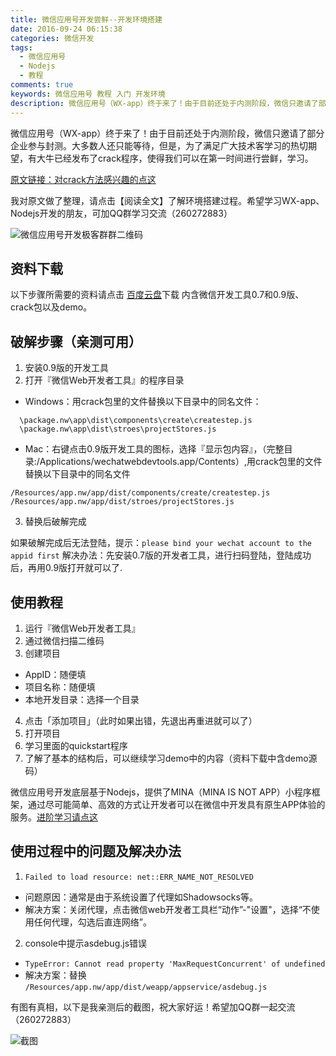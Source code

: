 ```yaml
---
title: 微信应用号开发尝鲜--开发环境搭建
date: 2016-09-24 06:15:38
categories: 微信开发
tags:
  - 微信应用号
  - Nodejs
  - 教程
comments: true
keywords: 微信应用号 教程 入门 开发环境
description: 微信应用号（WX-app）终于来了！由于目前还处于内测阶段，微信只邀请了部分企业参与封测。大多数人还只能等待，但是，为了满足广大技术客学习的热切期望，有大牛已经发布了crack程序，使得我们可以在第一时间进行尝鲜，学习。 
---
```


微信应用号（WX-app）终于来了！由于目前还处于内测阶段，微信只邀请了部分企业参与封测。大多数人还只能等待，但是，为了满足广大技术客学习的热切期望，有大牛已经发布了crack程序，使得我们可以在第一时间进行尝鲜，学习。

[原文链接：对crack方法感兴趣的点这](https://github.com/sampx/weapp-ide-crack)

我对原文做了整理，请点击【阅读全文】了解环境搭建过程。希望学习WX-app、Nodejs开发的朋友，可加QQ群学习交流（260272883）

![微信应用号开发极客群群二维码](http://ooo.0o0.ooo/2016/09/23/57e4e32f50a7f.png)

## 资料下载
以下步骤所需要的资料请点击 [百度云盘](https://pan.baidu.com/s/1geSyT6z)下载 内含微信开发工具0.7和0.9版、crack包以及demo。

## 破解步骤（亲测可用）

1. 安装0.9版的开发工具
2. 打开『微信Web开发者工具』的程序目录

  - Windows：用crack包里的文件替换以下目录中的同名文件：

```
  \package.nw\app\dist\components\create\createstep.js
  \package.nw\app\dist\stroes\projectStores.js
```
  - Mac：右键点击0.9版开发工具的图标，选择『显示包内容』，（完整目录:/Applications/wechatwebdevtools.app/Contents）,用crack包里的文件替换以下目录中的同名文件

```
/Resources/app.nw/app/dist/components/create/createstep.js
/Resources/app.nw/app/dist/stroes/projectStores.js
```
3. 替换后破解完成

如果破解完成后无法登陆，提示：`please bind your wechat account to the appid first`
解决办法：先安装0.7版的开发者工具，进行扫码登陆，登陆成功后，再用0.9版打开就可以了.

## 使用教程

1. 运行『微信Web开发者工具』
2. 通过微信扫描二维码
3. 创建项目
  - AppID：随便填
  - 项目名称：随便填
  - 本地开发目录：选择一个目录
4. 点击「添加项目」（此时如果出错，先退出再重进就可以了）
5. 打开项目
6. 学习里面的quickstart程序
7. 了解了基本的结构后，可以继续学习demo中的内容（资料下载中含demo源码）

微信应用号开发底层基于Nodejs，提供了MINA（MINA IS NOT APP）小程序框架，通过尽可能简单、高效的方式让开发者可以在微信中开发具有原生APP体验的服务。[进阶学习请点这](http://wxopen.notedown.cn/framework/MINA.html)

## 使用过程中的问题及解决办法
1. `Failed to load resource: net::ERR_NAME_NOT_RESOLVED`
  - 问题原因：通常是由于系统设置了代理如Shadowsocks等。
  - 解决方案：关闭代理，点击微信web开发者工具栏“动作”-"设置"，选择“不使用任何代理，勾选后直连网络”。
2. console中提示asdebug.js错误
  - `TypeError: Cannot read property 'MaxRequestConcurrent' of undefined`
  - 解决方案：替换 `/Resources/app.nw/app/dist/weapp/appservice/asdebug.js`

有图有真相，以下是我亲测后的截图，祝大家好运！希望加QQ群一起交流（260272883）

![截图](http://ooo.0o0.ooo/2016/09/23/57e4e3fe26b9b.png)
